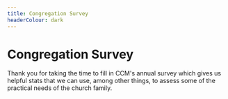 ```yaml
---
title: Congregation Survey
headerColour: dark
---
```

Congregation Survey
=============

Thank you for taking the time to fill in CCM's annual survey which gives us helpful stats that we can use, among other things, to assess some of the practical needs of the church family. 
